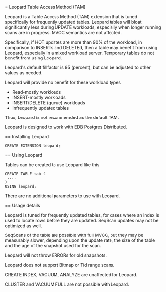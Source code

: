 = Leopard Table Access Method (TAM)

Leopard is a Table Access Method (TAM) extension that is
tuned specifically for frequently updated tables. Leopard
tables will bloat significantly less during UPDATE workloads,
especially when longer running scans are in progress. MVCC
semantics are not affected.

Specifically, if HOT updates are more than 90% of the workload,
in comparison to INSERTs and DELETEd, then a table may benefit
from using Leopard, especially in a mixed workload server.
Temporary tables do not benefit from using Leopard.

Leopard's default fillfactor is 95 (percent), but can be
adjusted to other values as needed.

Leopard will provide no benefit for these workload types

* Read-mostly workloads
* INSERT-mostly workloads
* INSERT/DELETE (queue) workloads
* Infrequently updated tables

Thus, Leopard is not recommended as the default TAM.

Leopard is designed to work with EDB Postgres Distributed.

== Installing Leopard

	CREATE EXTENSION leopard;

== Using Leopard

Tables can be created to use Leopard like this

	CREATE TABLE tab (
	 ....
	)
	USING leopard;

There are no additional parameters to use with Leopard.

== Usage details

Leopard is tuned for frequently updated tables, for cases where
an index is used to locate rows before they are updated.
SeqScan updates may not be optimized as well.

SeqScans of the table are possible with full MVCC, but they may
be measurably slower, depending upon the update rate, the size of
the table and the age of the snapshot used for the scan.

Leopard will not throw ERRORs for old snapshots.

Leopard does not support Bitmap or Tid range scans.

CREATE INDEX, VACUUM, ANALYZE are unaffected for Leopard.

CLUSTER and VACUUM FULL are not possible with Leopard.
